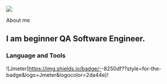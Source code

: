 ![](https://timeweb.com/ru/community/article/2c/2c07bf8d248660e02c50d753cabc091e.png)

About me

## I am beginner QA Software Engineer.

### Language and Tools
![Jmeter]https://img.shields.io/badge/-<Jmeter>-8250df??style=for-the-badge&logo=Jmeter&logocolor=2da44e)!

